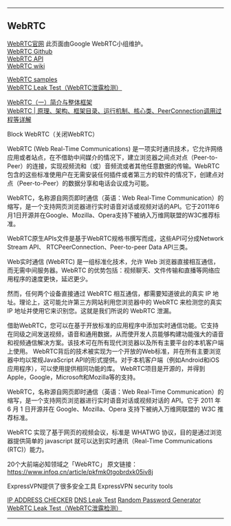 



---------------------------------------------------------------------------------------------------------------------
## WebRTC

[WebRTC官网](https://webrtc.org/) 此页面由Google WebRTC小组维护。  
[WebRTC Github](https://github.com/webrtc)  
[WebRTC API](https://developer.mozilla.org/zh-CN/docs/Web/API/WebRTC_API)  
[WebRTC wiki](https://zh.wikipedia.org/wiki/WebRTC)  

[WebRTC samples](https://webrtc.github.io/samples/)  
[WebRTC Leak Test（WebRTC泄露检测）](https://www.expressvpn.com/webrtc-leak-test)  

[WebRTC（一）简介与整体框架](https://www.jianshu.com/p/4e6b87a64a70)  
[WebRTC | 原理、架构、框架目录、运行机制、核心类、PeerConnection调用过程等详解](https://cloud.tencent.com/developer/article/1677612)  

Block WebRTC（关闭WebRTC）


WebRTC (Web Real-Time Communications) 是一项实时通讯技术，它允许网络应用或者站点，在不借助中间媒介的情况下，建立浏览器之间点对点（Peer-to-Peer）的连接，实现视频流和（或）音频流或者其他任意数据的传输。WebRTC包含的这些标准使用户在无需安装任何插件或者第三方的软件的情况下，创建点对点（Peer-to-Peer）的数据分享和电话会议成为可能。

WebRTC，名称源自网页即时通信（英语：Web Real-Time Communication）的缩写，是一个支持网页浏览器进行实时语音对话或视频对话的API。它于2011年6月1日开源并在Google、Mozilla、Opera支持下被纳入万维网联盟的W3C推荐标准。

WebRTC原生APIs文件是基于WebRTC规格书撰写而成，这些API可分成Network Stream API、 RTCPeerConnection、Peer-to-peer Data API三类。

Web实时通信 (WebRTC) 是一组标准化技术，允许 Web 浏览器直接相互通信，而无需中间服务器。WebRTC 的优势包括：视频聊天、文件传输和直播等网络应用程序的速度更快，延迟更少。

然而，任何两个设备直接通过 WebRTC 相互通信，都需要知道彼此的真实 IP 地址。理论上，这可能允许第三方网站利用您浏览器中的 WebRTC 来检测您的真实 IP 地址并使用它来识别您。这就是我们所说的 WebRTC 泄漏。


借助WebRTC，您可以在基于开放标准的应用程序中添加实时通信功能。它支持在同级之间发送视频，语音和通用数据，从而使开发人员能够构建功能强大的语音和视频通信解决方案。该技术可在所有现代浏览器以及所有主要平台的本机客户端上使用。 WebRTC背后的技术被实现为一个开放的Web标准，并在所有主要浏览器中均以常规JavaScript API的形式提供。对于本机客户端（例如Android和iOS应用程序），可以使用提供相同功能的库。 WebRTC项目是开源的，并得到Apple，Google，Microsoft和Mozilla等的支持。

WebRTC，名称源自网页即时通信（英语：Web Real-Time Communication）的缩写，是一个支持网页浏览器进行实时语音对话或视频对话的 API。它于 2011 年 6 月 1 日开源并在 Google、Mozilla、Opera 支持下被纳入万维网联盟的 W3C 推荐标准。

WebRTC 实现了基于网页的视频会议，标准是 WHATWG 协议，目的是通过浏览器提供简单的 javascript 就可以达到实时通讯（Real-Time Communications (RTC)）能力。


20个大前端必知领域之「WebRTC」
原文链接： https://www.infoq.cn/article/pkfmk0tgobrdxk05iv8j





ExpressVPN提供了很多安全工具
ExpressVPN security tools

[IP ADDRESS CHECKER](https://www.expressvpn.com/what-is-my-ip)
[DNS Leak Test](https://www.expressvpn.com/dns-leak-test)
[Random Password Generator](https://www.expressvpn.com/password-generator)
[WebRTC Leak Test（WebRTC泄露检测）](https://www.expressvpn.com/webrtc-leak-test)



---------------------------------------------------------------------------------------------------------------------





